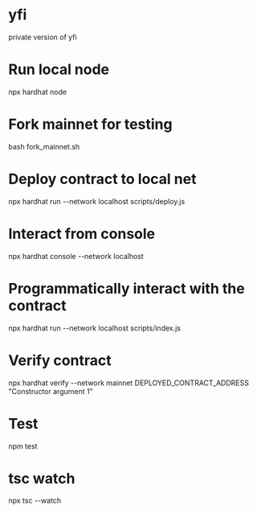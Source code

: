 # yfi

private version of yfi

# Run local node

npx hardhat node

# Fork mainnet for testing

bash fork_mainnet.sh

# Deploy contract to local net

npx hardhat run --network localhost scripts/deploy.js

# Interact from console

npx hardhat console --network localhost

# Programmatically interact with the contract

npx hardhat run --network localhost scripts/index.js

# Verify contract

npx hardhat verify --network mainnet DEPLOYED_CONTRACT_ADDRESS "Constructor argument 1"

# Test

npm test

# tsc watch

npx tsc --watch
